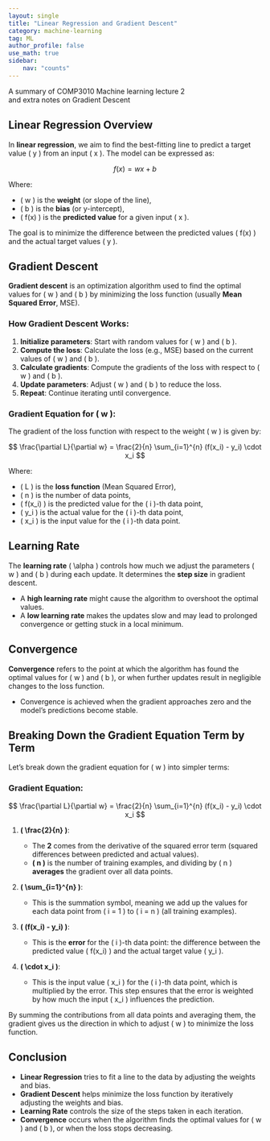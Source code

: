 ```yaml
---
layout: single
title: "Linear Regression and Gradient Descent"
category: machine-learning
tag: ML
author_profile: false
use_math: true
sidebar:
    nav: "counts"
---
```


A summary of COMP3010 Machine learning lecture 2 <br>
and extra notes on Gradient Descent

## Linear Regression Overview
In **linear regression**, we aim to find the best-fitting line to predict a target value \( y \) from an input \( x \). The model can be expressed as:

$$
f(x) = wx + b
$$

Where:
- \( w \) is the **weight** (or slope of the line),
- \( b \) is the **bias** (or y-intercept),
- \( f(x) \) is the **predicted value** for a given input \( x \).

The goal is to minimize the difference between the predicted values \( f(x) \) and the actual target values \( y \).

## Gradient Descent
**Gradient descent** is an optimization algorithm used to find the optimal values for \( w \) and \( b \) by minimizing the loss function (usually **Mean Squared Error**, MSE).

### How Gradient Descent Works:
1. **Initialize parameters**: Start with random values for \( w \) and \( b \).
2. **Compute the loss**: Calculate the loss (e.g., MSE) based on the current values of \( w \) and \( b \).
3. **Calculate gradients**: Compute the gradients of the loss with respect to \( w \) and \( b \).
4. **Update parameters**: Adjust \( w \) and \( b \) to reduce the loss.
5. **Repeat**: Continue iterating until convergence.

### Gradient Equation for \( w \):
The gradient of the loss function with respect to the weight \( w \) is given by:

$$
\frac{\partial L}{\partial w} = \frac{2}{n} \sum_{i=1}^{n} (f(x_i) - y_i) \cdot x_i
$$

Where:
- \( L \) is the **loss function** (Mean Squared Error),
- \( n \) is the number of data points,
- \( f(x_i) \) is the predicted value for the \( i \)-th data point,
- \( y_i \) is the actual value for the \( i \)-th data point,
- \( x_i \) is the input value for the \( i \)-th data point.

## Learning Rate
The **learning rate** \( \alpha \) controls how much we adjust the parameters \( w \) and \( b \) during each update. It determines the **step size** in gradient descent.

- A **high learning rate** might cause the algorithm to overshoot the optimal values.
- A **low learning rate** makes the updates slow and may lead to prolonged convergence or getting stuck in a local minimum.

## Convergence
**Convergence** refers to the point at which the algorithm has found the optimal values for \( w \) and \( b \), or when further updates result in negligible changes to the loss function.

- Convergence is achieved when the gradient approaches zero and the model’s predictions become stable.

## Breaking Down the Gradient Equation Term by Term
Let’s break down the gradient equation for \( w \) into simpler terms:

### Gradient Equation:

$$
\frac{\partial L}{\partial w} = \frac{2}{n} \sum_{i=1}^{n} (f(x_i) - y_i) \cdot x_i
$$

1. **\( \frac{2}{n} \)**:
   - The **2** comes from the derivative of the squared error term (squared differences between predicted and actual values).
   - **\( n \)** is the number of training examples, and dividing by \( n \) **averages** the gradient over all data points.

2. **\( \sum_{i=1}^{n} \)**:
   - This is the summation symbol, meaning we add up the values for each data point from \( i = 1 \) to \( i = n \) (all training examples).

3. **\( (f(x_i) - y_i) \)**:
   - This is the **error** for the \( i \)-th data point: the difference between the predicted value \( f(x_i) \) and the actual target value \( y_i \).

4. **\( \cdot x_i \)**:
   - This is the input value \( x_i \) for the \( i \)-th data point, which is multiplied by the error. This step ensures that the error is weighted by how much the input \( x_i \) influences the prediction.

By summing the contributions from all data points and averaging them, the gradient gives us the direction in which to adjust \( w \) to minimize the loss function.

## Conclusion
- **Linear Regression** tries to fit a line to the data by adjusting the weights and bias.
- **Gradient Descent** helps minimize the loss function by iteratively adjusting the weights and bias.
- **Learning Rate** controls the size of the steps taken in each iteration.
- **Convergence** occurs when the algorithm finds the optimal values for \( w \) and \( b \), or when the loss stops decreasing.

